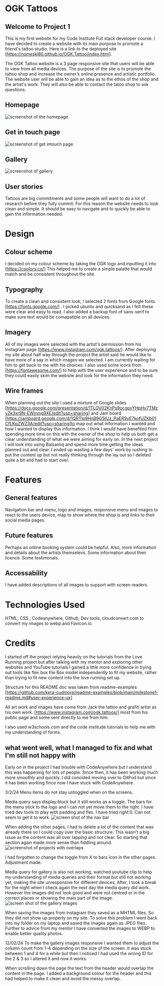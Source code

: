 # OGK Tattoos
## Welcome to Project 1
This is my first website for my Code Institute Full stack developer course. I have decided to create a website with its main purpose to promote a friend's tattoo studio. Here is a link to the deployed site [https://nomeski80.github.io/OGK.Tattoo/index.html]. 

The OGK Tattoo website is a 3 page responsive site that users will be able to view from all media devices. The purpose of the site is to promote the tattoo shop and increase the owner’s online presence and artistic portfolio. The website user will be able to gain an idea as to the ethos of the shop and the artist's work. They will also be able to contact the tatoo shop to ask questions. 
## Homepage
<img src="assets/images/screenshot.homepage.webp" alt="screenshot of the homepage">

## Get in touch page
<img src="assets/images/Screenshot.contactpage.webp" alt="screenshot of get intouch page">

## Gallery
<img src="assets/images/SSgallery.webp" alt="screenshot of gallery">

## User stories
Tattoos are big commitments and some people will want to do a lot of research before they fully commit. For this reason the website needs to look clean and simple. It should be easy to navigate and to quickly be able to gain the information needed. 

# Design

## Colour scheme

I decided on my colour scheme by taking the OGK logo and inputting it into [https://coolors.co/] This helped me to create a simple palatte that would match and be consistent throughout the site.

## Typography
To create a clean and consistent look, I selected 2 fonts from Google fonts [https://fonts.google.com/] . I picked ubuntu and quicksand as I felt these were clear and easy to read. I also added a backup font of sans-serif to make sure text would be comapatible on all devices. 

## Imagery
All of my images were selected with the artist's permission from his Instagram page [https://www.instagram.com/ogk.tattoos/]. After deploying my site about half way through the project the artist said he would like to have more of a say in which images we selected. I am currently waiting for him to get back to me with his choices.
I also used some icons from [https://fontawesome.com/] to help with the user experience and to be sure they could easily skim the website and look for the information they need. 

## Wire frames
When planning out the site I used a mixture of Google slides [https://docs.google.com/presentation/d/1TLOV02KnPs9ocgpyYHpHy7TMzvZk3xr9N-EWinmg9XE/edit?usp=sharing] and Jam board [https://jamboard.google.com/d/1QRTlp9HnB9G5tUz_PaER9yE7kofUZKb01CfLKpZWZ3A/edit?usp=sharing]to map out what information I wanted and how I wanted to display this information. I think I would have benefited from spending more time on this with the owner of the shop to help us both get a clear understanding of what we were aiming for early on. In the next project I will look into using Balsamiq and spend more time getting the ideas planned out and clear. I ended up wasting a few days' work by rushing to put the content up but not really thinking through the lay out so I deleted quite a bit and had to start over.

# Features

## General features
Navigation bar and menu, logo and images, responsive menu and images to react to the users device, map to show where the shop is and links to their social media pages.

## Future features
Perhaps an online booking system could be helpful. Also, more information and details about the artists themselevs. Some information about their licence. Some testimonals.
## Accessability 
I have added descriptions of all images to support with screen readers. 

# Technologies Used
HTML, CSS , Codeanywhere, Github, Dev tools, cloudconvert.com to convert my images to webp and Favicon.io. 


# Credits

I started off the project relying heavily on the tutorials from the Love Running project but after talking with my mentor and exploring other websites and YouTube tutorials I gained a little more confidence in trying out tools like flex box the Box model independently to fit my website, rather than trying to fit new content into the love running set up. 


Structure for this README doc was taken from readme-examples [https://github.com/kera-cudmore/readme-examples/blob/main/milestone1-readme.md#user-experience-ux]

All art work and images have come from Jack the tattoo and grafiti aritst as his own work. [https://www.instagram.com/ogk.tattoos/] most from his public page and some sent directly to me from him. 

I also used w3schools.com and the code institude tutorials to help me with my understanding of forms.

## what went well, what I managed to fix and what I'm still not happy with
Early on in the project I had trouble with CodeAnywhere but I understand this was happening for lots of people. Since then, it has been working much more smoothly and quickly. I did concided moving over to GitPod but since it has been working fince now I have stuck with CodeAnywhere.

3/2/24
Menu items do not stay untoggled when on the screens.

Media query says display:block but it still works as a toggle.
The bars for the menu stick to the logo and I can not yet move them to the right. I have tried dev tools to play with padding and flex. I have tried right:0. Can not seem to get it to work.
<img src="assets/images/screenshot.homepage.overlapping.png" alt=" screen shot of the nav bar">

When adding the other pages, I had to delete a lot of the content that was already there so I could copy over the basic structure. This wasn't a big issue as the content was all over lapping and not clear. So starting that section again made more sense than fiddling around.
<img src="assets/images/Screenshot.homepage.devtools.png" alt= "screenshot of projects with overlaps">

I had forgotten to change the toggle from X to bars icon  in the other pages. Adjustment made.

Media query for gallery is also not working, watched youtube clip to help my understanding of media queries and their format but still not working yet, making the site unresponsive for different devices. After, I took a break for the night when I check again the next day the media query did work. However the images did not look good and were not centred or in the correct places or showing the main part of the image.
 <img src="assets/images/Screenshoot.gallery.notworking.png" alt=" screen shot of the gallery images">

When saving the images from instagram they saved as a MHTML files. So they did not show up properly on my site. To solve this problem I went back into my folder on my laptop and saved the images again as JPEG files. Further to advice from my mentor I have converted the images to WEBP to enable better quality photos. 


12/02/24
To make the gallery images responsive I wanted them to adjust the column count from 1-4 depending on the size of the screen. It was stuck between 1 and 4 for a while but then I noticed I had used the wrong ID for the 2 & 3 so I altered it and now it works.

When scrolling down the page the text from the header would overlap the content in the page. I added a background colour for the header and this had helped to make it clean and avoid the messy overlap.